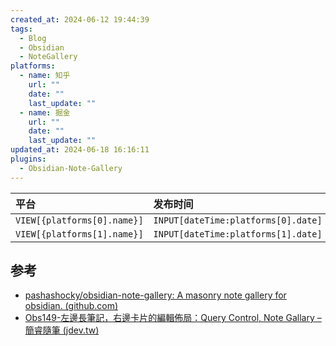 ```yaml
---
created_at: 2024-06-12 19:44:39
tags:
  - Blog
  - Obsidian
  - NoteGallery
platforms:
  - name: 知乎
    url: ""
    date: ""
    last_update: ""
  - name: 掘金
    url: ""
    date: ""
    last_update: ""
updated_at: 2024-06-18 16:16:11
plugins:
  - Obsidian-Note-Gallery
---
```


| 平台                        | 发布时间                            | 更新时间                                   | 文章地址                       |
|:--------------------------- |:----------------------------------- |:------------------------------------------ |:------------------------------ |
| `VIEW[{platforms[0].name}]` | `INPUT[dateTime:platforms[0].date]` | `INPUT[dateTime:platforms[0].last_update]` | `INPUT[text:platforms[0].url]` |
| `VIEW[{platforms[1].name}]` | `INPUT[dateTime:platforms[1].date]` | `INPUT[dateTime:platforms[1].last_update]` | `INPUT[text:platforms[1].url]` |

## 参考

- [pashashocky/obsidian-note-gallery: A masonry note gallery for obsidian. (github.com)](https://github.com/pashashocky/obsidian-note-gallery)
- [Obs149-左邊長筆記，右邊卡片的編輯佈局：Query Control, Note Gallary – 簡睿隨筆 (jdev.tw)](https://jdev.tw/blog/8298/longform-note-writing-query-control-note-gallery)
